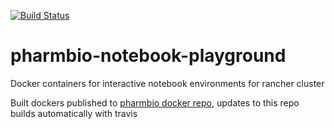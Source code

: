 [![Build Status](https://travis-ci.com/pharmbio/pharmbio-notebook.svg?branch=1.12.0-py3)](https://travis-ci.com/pharmbio/pharmbio-notebook)

# pharmbio-notebook-playground
Docker containers for interactive notebook environments for rancher cluster

Built dockers published to [pharmbio docker repo](https://cloud.docker.com/u/pharmbio/repository/docker/pharmbio/pharmbio-notebook), updates to this repo builds automatically with travis
